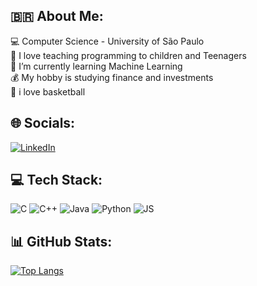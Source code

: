 ## 🇧🇷 About Me:
💻 Computer Science - University of São Paulo<br>
📝 I love teaching programming to children and Teenagers<br>
🤖 I’m currently learning Machine Learning<br>
💰 My hobby is studying finance and investments<br>
🏀 i love basketball


## 🌐 Socials:
[![LinkedIn](https://img.shields.io/badge/LinkedIn-%230077B5.svg?logo=linkedin&logoColor=white)](https://linkedin.com/in/isaac-rosendo-4703b418a) 

## 💻 Tech Stack:
![C](https://img.shields.io/badge/c-%2300599C.svg?style=flat&logo=c&logoColor=white) 
![C++](https://img.shields.io/badge/c++-%2300599C.svg?style=flat&logo=c%2B%2B&logoColor=white) 
![Java](https://img.shields.io/badge/Java-ED8B00?style=for-the-badge&logo=openjdk&logoColor=white) 
![Python](https://img.shields.io/badge/python-3670A0?style=flat&logo=python&logoColor=ffdd54)
![JS](https://shields.io/badge/JavaScript-F7DF1E?logo=JavaScript&logoColor=000&style=flat-square)

## 📊 GitHub Stats:
[![Top Langs](https://github-readme-stats.vercel.app/api/top-langs/?username=IsaacHaRR&layout=compact)](https://github.com/IsaacHaRR/github-readme-stats)
